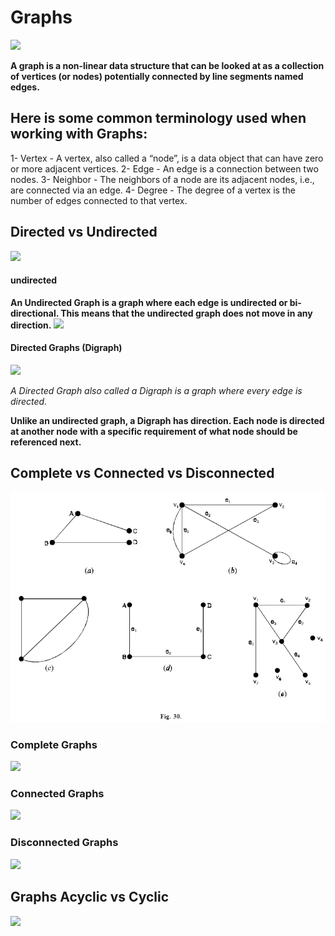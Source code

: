 # Graphs
![](https://dist.neo4j.com/wp-content/uploads/20181121091034/graph-properties-graph-algorithms-2.png)

**A graph is a non-linear data structure that can be looked at as a collection of vertices (or nodes) potentially connected by line segments named edges.**

## Here is some common terminology used when working with Graphs:
1- Vertex - A vertex, also called a “node”, is a data object that can have zero or more adjacent vertices.
2- Edge - An edge is a connection between two nodes.
3- Neighbor - The neighbors of a node are its adjacent nodes, i.e., are connected via an edge.
4- Degree - The degree of a vertex is the number of edges connected to that vertex.

## Directed vs Undirected
![](https://miro.medium.com/max/1080/1*lJ5SvUUDWHMTC9TsePIt1A.png)

#### undirected 
**An Undirected Graph is a graph where each edge is undirected or bi-directional. This means that the undirected graph does not move in any direction.**
![](https://www.researchgate.net/profile/Sowmya-Kamath-S/publication/285474442/figure/fig1/AS:321656791814144@1453700363177/Example-of-Undirected-Graph.png)

#### Directed Graphs (Digraph)
![](https://upload.wikimedia.org/wikipedia/commons/thumb/5/51/Directed_graph.svg/1280px-Directed_graph.svg.png)

*A Directed Graph also called a Digraph is a graph where every edge is directed.*

**Unlike an undirected graph, a Digraph has direction. Each node is directed at another node with a specific requirement of what node should be referenced next.**

## Complete vs Connected vs Disconnected
![](https://raw.githubusercontent.com/xibsked/menka/master/books/graph-theory/115c6ae37ec62ea0a64eef08a25b8feb1.png)

### Complete Graphs

![](https://upload.wikimedia.org/wikipedia/commons/thumb/9/9e/Complete_graph_K7.svg/1200px-Complete_graph_K7.svg.png)

### Connected Graphs

![](https://www.gatevidyalay.com/wp-content/uploads/2018/06/Connected-Graph-Example.png)

### Disconnected Graphs
![](https://www.gatevidyalay.com/wp-content/uploads/2018/06/Disconnected-Graph-Example.png)

## Graphs Acyclic vs Cyclic
![](https://www.researchgate.net/profile/Elisa-Bertino/publication/2431833/figure/fig2/AS:339592545882121@1457976580886/Example-of-cyclic-and-acyclic-graphs.png)